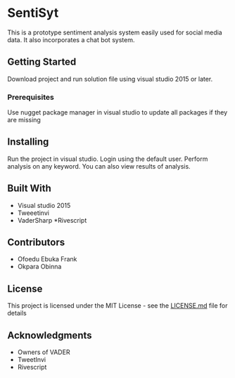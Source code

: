 # SentiSyt

This is a prototype sentiment analysis system easily used for social media data.  It also incorporates a chat bot system. 

## Getting Started

Download project and run solution file using visual studio 2015 or later. 

### Prerequisites

Use nugget package manager in visual studio to update all packages if they are missing

## Installing 

Run the project in visual studio.  Login using the default user. 
Perform analysis on any keyword. 
You can also view results of analysis. 


## Built With

* Visual studio 2015
* Tweeetinvi
* VaderSharp
*Rivescript

## Contributors
* Ofoedu Ebuka Frank
* Okpara Obinna

## License

This project is licensed under the MIT License - see the [LICENSE.md](LICENSE.md) file for details

## Acknowledgments

* Owners of VADER
* TweetInvi
* Rivescript
